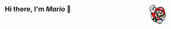 ## <img alt="Mario" align="right" width="50px" src="https://github.com/M-Z/M-Z/blob/master/mario.png" />

## Hi there, I'm ***Mario***  👋 

<!--
**M-Z/M-Z** is a ✨ _special_ ✨ repository because its `README.md` (this file) appears on your GitHub profile.

Here are some ideas to get you started:

- 🔭 I’m currently working on ...
- 🌱 I’m currently learning ...
- 👯 I’m looking to collaborate on ...
- 🤔 I’m looking for help with ...
- 💬 Ask me about ...
- 📫 How to reach me: ...
- 😄 Pronouns: ...
- ⚡ Fun fact: ...
-->
